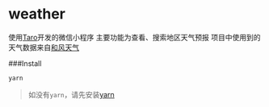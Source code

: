 # weather
使用[Taro](https://taro.aotu.io/)开发的微信小程序
主要功能为查看、搜索地区天气预报
项目中使用到的天气数据来自[和风天气](https://dev.heweather.com/)

###Install
```js
yarn
```
> 如没有`yarn`，请先安装[yarn](https://yarn.bootcss.com/)
